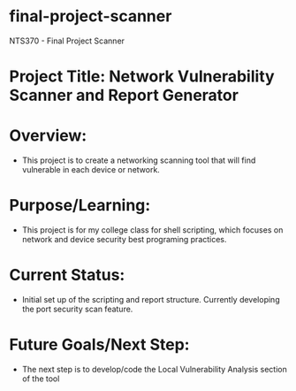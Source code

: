 # final-project-scanner
NTS370 - Final Project Scanner
# Project Title: Network Vulnerability Scanner and Report Generator
# Overview: 
* This project is to create a networking scanning tool that will find vulnerable in each device or network.

# Purpose/Learning: 
* This project is for my college class for shell scripting, which focuses on network and device security best programing practices.

# Current Status: 
* Initial set up of the scripting and report structure. Currently developing the port security scan feature. 

# Future Goals/Next Step:  
* The next step is to develop/code the Local Vulnerability Analysis section of the tool
